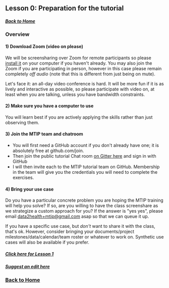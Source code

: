 ## Lesson 0: Preparation for the tutorial
##### [Back to Home](../index.md)

### Overview


#### 1) Download Zoom (video on please)

We will be screensharing over Zoom for remote participants so please [install it](https://zoom.us/download) on your computer if you haven't already. You may also join the Zoom if you are participating in person, however in this case please remain completely _off audio_ (note that this is different from just being on mute). 

Let's face it: an all-day video conference is hard. It will be more fun if it is as lively and interactive as possible, so please participate with video on, at least when you are talking, unless you have bandwidth constraints.

#### 2) Make sure you have a computer to use

You will learn best if you are actively applying the skills rather than just observing them.

#### 3) Join the MTIP team and chatroom

- You will first need a GitHub account if you don't already have one; it is absolutely free at github.com/join. 
- Then join the public tutorial Chat room [on Gitter here](https://gitter.im/tis-lab/MTIP-tutorial?utm_source=share-link&utm_medium=link&utm_campaign=share-link) and sign in with GitHub
- I will then invite each to the MTIP tutorial team on GitHub. Membership in the team will give you the credentials you will need to complete the exercises.

#### 4) Bring your use case

Do you have a particular concrete problem you are hoping the MTIP training will help you solve? If so, are you willing to have the class screenshare as we strategize a custom approach for you? If the answer is "yes yes", please email data2health+mtip@gmail.com asap so that we can queue it up. 

If you have a specific use case, but *don't* want to share it with the class, that's ok. However, consider bringing your documents/project milestones/data/calendar/team roster or whatever to work on. Synthetic use cases will also be available if you prefer.

##### [Click here for Lesson 1](https://data2health.github.io/mtip-tutorial/lessons/Lesson1.html) 
##### [Suggest an edit here](https://github.com/data2health/mtip-tutorial/edit/master/docs/lessons/Lesson0.md)
### [Back to Home](../index)

